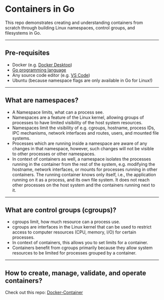 # Containers in Go

This repo demonstrates creating and understanding containers from scratch through building Linux namespaces, control groups, and filesystems in Go.

---

## Pre-requisites

- Docker (e.g. [Docker Desktop](https://www.docker.com/products/docker-desktop/))
- [Go programming language](https://go.dev/dl/)
- Any source code editor (e.g. [VS Code](https://code.visualstudio.com/download))
- Ubuntu (because namespace flags are only available in Go for Linux!)

---

## What are namespaces?

- A Namespace limits, what can a process see.
- Namespaces are a feature of the Linux kernel, allowing groups of processes to have limited visibility of the host system resources.
- Namespaces limit the visibility of e.g. cgroups, hostname, process IDs, IPC mechanisms, network interfaces and routes, users, and mounted file systems.
- Processes which are running inside a namespace are aware of any changes in that namespace, however, such changes will not be visible to other processes or other namespaces.
- In context of containers as well, a namespace isolates the processes running in the container from the rest of the system, e.g. modifying the hostname, network interfaces, or mounts for processes running in other containers. The running container knows only itself, i.e., the application running on it as a process, and its own file system. It does not reach other processes on the host system and the containers running next to it.

---

## What are control groups (cgroups)?

- cgroups limit, how much resource can a process use.
- cgroups are interfaces in the Linux kernel that can be used to restrict access to computer resources (CPU, memory, I/O) for certain processes.
- In context of containers, this allows you to set limits for a container.
- Containers benefit from cgroups primarily because they allow system resources to be limited for processes grouped by a container.

---

## How to create, manage, validate, and operate containers?

Check out this repo: [Docker-Container](https://github.com/Memal7/docker-container)